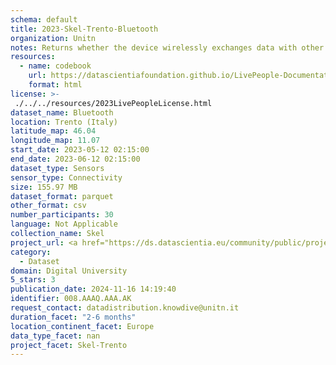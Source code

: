 ```yaml
---
schema: default
title: 2023-Skel-Trento-Bluetooth
organization: Unitn
notes: Returns whether the device wirelessly exchanges data with other Bluetooth  devices
resources:
  - name: codebook
    url: https://datascientiafoundation.github.io/LivePeople-Documentation/codebooks/2023_SKEL_Trento_bluetooth.html
    format: html
license: >-
 ./../../resources/2023LivePeopleLicense.html
dataset_name: Bluetooth
location: Trento (Italy)
latitude_map: 46.04
longitude_map: 11.07
start_date: 2023-05-12 02:15:00
end_date: 2023-06-12 02:15:00
dataset_type: Sensors
sensor_type: Connectivity
size: 155.97 MB
dataset_format: parquet
other_format: csv
number_participants: 30
language: Not Applicable
collection_name: Skel
project_url: <a href="https://ds.datascientia.eu/community/public/projects/">https://ds.datascientia.eu/community/public/projects/</a>
category: 
  - Dataset
domain: Digital University
5_stars: 3
publication_date: 2024-11-16 14:19:40
identifier: 008.AAAQ.AAA.AK
request_contact: datadistribution.knowdive@unitn.it
duration_facet: "2-6 months"
location_continent_facet: Europe
data_type_facet: nan
project_facet: Skel-Trento
---
```

